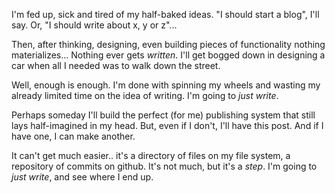 <!--
{
  "title": "Just Write",
}
-->

I'm fed up, sick and tired of my half-baked ideas. "I should start a blog", I'll say. Or, "I should write about x, y or z"... 

Then, after thinking, designing, even building pieces of functionality nothing materializes... Nothing ever gets _written_. I'll get bogged down in designing a car when all I needed was to walk down the street.

Well, enough is enough. I'm done with spinning my wheels and wasting my already limited time on the idea of writing. I'm going to _just write_.

Perhaps someday I'll build the perfect (for me) publishing system that still lays half-imagined in my head. But, even if I don't, I'll have this post. And if I have one, I can make another. 

It can't get much easier.. it's a directory of files on my file system, a repository of commits on github. It's not much, but it's a _step_. I'm going to _just write_, and see where I end up. 

